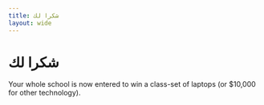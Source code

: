 ```yaml
---
title: شكرا لك
layout: wide
---
```


# شكرا لك

Your whole school is now entered to win a class-set of laptops (or $10,000 for other technology).